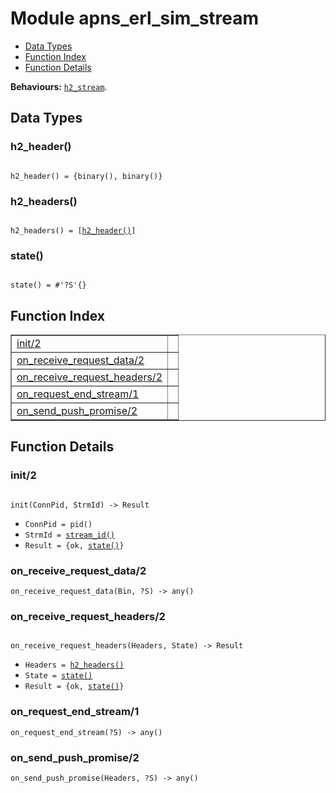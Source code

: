

# Module apns_erl_sim_stream #
* [Data Types](#types)
* [Function Index](#index)
* [Function Details](#functions)

__Behaviours:__ [`h2_stream`](h2_stream.md).

<a name="types"></a>

## Data Types ##




### <a name="type-h2_header">h2_header()</a> ###


<pre><code>
h2_header() = {binary(), binary()}
</code></pre>




### <a name="type-h2_headers">h2_headers()</a> ###


<pre><code>
h2_headers() = [<a href="#type-h2_header">h2_header()</a>]
</code></pre>




### <a name="type-state">state()</a> ###


<pre><code>
state() = #'?S'{}
</code></pre>

<a name="index"></a>

## Function Index ##


<table width="100%" border="1" cellspacing="0" cellpadding="2" summary="function index"><tr><td valign="top"><a href="#init-2">init/2</a></td><td></td></tr><tr><td valign="top"><a href="#on_receive_request_data-2">on_receive_request_data/2</a></td><td></td></tr><tr><td valign="top"><a href="#on_receive_request_headers-2">on_receive_request_headers/2</a></td><td></td></tr><tr><td valign="top"><a href="#on_request_end_stream-1">on_request_end_stream/1</a></td><td></td></tr><tr><td valign="top"><a href="#on_send_push_promise-2">on_send_push_promise/2</a></td><td></td></tr></table>


<a name="functions"></a>

## Function Details ##

<a name="init-2"></a>

### init/2 ###

<pre><code>
init(ConnPid, StrmId) -&gt; Result
</code></pre>

<ul class="definitions"><li><code>ConnPid = pid()</code></li><li><code>StrmId = <a href="#type-stream_id">stream_id()</a></code></li><li><code>Result = {ok, <a href="#type-state">state()</a>}</code></li></ul>

<a name="on_receive_request_data-2"></a>

### on_receive_request_data/2 ###

`on_receive_request_data(Bin, ?S) -> any()`

<a name="on_receive_request_headers-2"></a>

### on_receive_request_headers/2 ###

<pre><code>
on_receive_request_headers(Headers, State) -&gt; Result
</code></pre>

<ul class="definitions"><li><code>Headers = <a href="#type-h2_headers">h2_headers()</a></code></li><li><code>State = <a href="#type-state">state()</a></code></li><li><code>Result = {ok, <a href="#type-state">state()</a>}</code></li></ul>

<a name="on_request_end_stream-1"></a>

### on_request_end_stream/1 ###

`on_request_end_stream(?S) -> any()`

<a name="on_send_push_promise-2"></a>

### on_send_push_promise/2 ###

`on_send_push_promise(Headers, ?S) -> any()`

